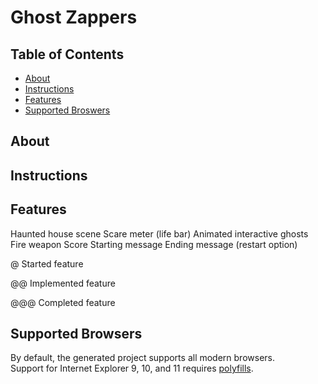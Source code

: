 # Ghost Zappers

## Table of Contents

- [About](#about)
- [Instructions](#instructions)
- [Features](#features)
- [Supported Broswers](#supportedbroswers)

## About

## Instructions

## Features

Haunted house scene
Scare meter (life bar)
Animated interactive ghosts
Fire weapon
Score
Starting message
Ending message (restart option)

@       Started feature

@@      Implemented feature

@@@     Completed feature

## Supported Browsers

By default, the generated project supports all modern browsers.<br>
Support for Internet Explorer 9, 10, and 11 requires [polyfills](https://github.com/facebook/create-react-app/blob/master/packages/react-app-polyfill/README.md).

